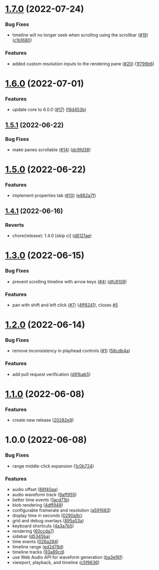 # [1.7.0](https://github.com/motion-canvas/ui/compare/v1.6.0...v1.7.0) (2022-07-24)


### Bug Fixes

* timeline will no longer seek when scrolling using the scrollbar ([#19](https://github.com/motion-canvas/ui/issues/19)) ([c1b1680](https://github.com/motion-canvas/ui/commit/c1b168065814edfe7dc4283366a98826c7d93d88))


### Features

* added custom resolution inputs to the rendering pane ([#20](https://github.com/motion-canvas/ui/issues/20)) ([1f799b6](https://github.com/motion-canvas/ui/commit/1f799b695e54f6cf3a16ede61a82a53be2e0c803))

# [1.6.0](https://github.com/motion-canvas/ui/compare/v1.5.1...v1.6.0) (2022-07-01)


### Features

* update core to 6.0.0 ([#17](https://github.com/motion-canvas/ui/issues/17)) ([f8d453b](https://github.com/motion-canvas/ui/commit/f8d453b22beb5250ea822d274ed2ab6bfea5c39c))

## [1.5.1](https://github.com/motion-canvas/ui/compare/v1.5.0...v1.5.1) (2022-06-22)


### Bug Fixes

* make panes scrollable ([#14](https://github.com/motion-canvas/ui/issues/14)) ([dc9fd38](https://github.com/motion-canvas/ui/commit/dc9fd380285c9dfcc6d8503cca87c32e01f11381))

# [1.5.0](https://github.com/motion-canvas/ui/compare/v1.4.1...v1.5.0) (2022-06-22)


### Features

* implement properties tab ([#10](https://github.com/motion-canvas/ui/issues/10)) ([e882a7f](https://github.com/motion-canvas/ui/commit/e882a7f52315a63508035899037cbab3278c1553))

## [1.4.1](https://github.com/motion-canvas/ui/compare/v1.4.0...v1.4.1) (2022-06-16)


### Reverts

* chore(release): 1.4.0 [skip ci] ([d6121ae](https://github.com/motion-canvas/ui/commit/d6121ae946e9e79e1e6ddee4b8b0dd839d122c55))

# [1.3.0](https://github.com/motion-canvas/ui/compare/v1.2.0...v1.3.0) (2022-06-15)


### Bug Fixes

* prevent scrolling timeline with arrow keys ([#4](https://github.com/motion-canvas/ui/issues/4)) ([dfc8108](https://github.com/motion-canvas/ui/commit/dfc8108976f5c20a4b4a44bee788ee71011769c6))


### Features

* pan with shift and left click ([#7](https://github.com/motion-canvas/ui/issues/7)) ([4ff8241](https://github.com/motion-canvas/ui/commit/4ff82419bd0066c8efa2675b196c273b7105a7ca)), closes [#5](https://github.com/motion-canvas/ui/issues/5)

# [1.2.0](https://github.com/motion-canvas/ui/compare/v1.1.0...v1.2.0) (2022-06-14)


### Bug Fixes

* remove inconsistency in playhead controls ([#1](https://github.com/motion-canvas/ui/issues/1)) ([58cdb4a](https://github.com/motion-canvas/ui/commit/58cdb4a26144f9933dba64d687fa63d442f115bd))


### Features

* add pull request verification ([d91bab5](https://github.com/motion-canvas/ui/commit/d91bab55832fed3e494842e9e17eed5281efecbb))

# [1.1.0](https://github.com/motion-canvas/ui/compare/v1.0.0...v1.1.0) (2022-06-08)


### Features

* create new release ([20282e9](https://github.com/motion-canvas/ui/commit/20282e9745a42c5bf62d104afe65fa71fbd973a2))

# 1.0.0 (2022-06-08)


### Bug Fixes

* range middle-click expansion ([1c0b724](https://github.com/motion-canvas/ui/commit/1c0b7243cffa3e33779b736ecce2dad19880f796))


### Features

* audio offset ([88f40aa](https://github.com/motion-canvas/ui/commit/88f40aa93bb23090058965bd7d76b81106804c05))
* audio waveform track ([9aff955](https://github.com/motion-canvas/ui/commit/9aff955ef472644834d1232b90a93b935127fffd))
* better time events ([1acd71b](https://github.com/motion-canvas/ui/commit/1acd71bb4d13d927040b42a8f77faf87ee185a3b))
* blob rendering ([4dff949](https://github.com/motion-canvas/ui/commit/4dff949de9a7cfa781e9738c625c5c46d63e1da5))
* configurable framerate and resolution ([a591683](https://github.com/motion-canvas/ui/commit/a591683f93e92f1f41ad89fd7d23eea67d32e3ac))
* display time in seconds ([0290a9c](https://github.com/motion-canvas/ui/commit/0290a9cb0775693a4cde7d1fa3bee90c9329dcfb))
* grid and debug overlays ([895a53a](https://github.com/motion-canvas/ui/commit/895a53ab4222c8d57a3e0d924181ee370b1356d7))
* keyboard shortcuts ([4a3a7b5](https://github.com/motion-canvas/ui/commit/4a3a7b53bccd89bd1dd93207e3e1b9640bdf6102))
* rendering ([60ccda7](https://github.com/motion-canvas/ui/commit/60ccda723361751f28bc1144de314388551c95a2))
* sidebar ([d5345ba](https://github.com/motion-canvas/ui/commit/d5345ba444296b1648fab17274e241d879054833))
* time events ([026a284](https://github.com/motion-canvas/ui/commit/026a2840a3625172431fb073a513fea4499164d4))
* timeline range ([ed2d78d](https://github.com/motion-canvas/ui/commit/ed2d78dbba4211aac5317035f7ce0931db90a59a))
* timeline tracks ([93a89cd](https://github.com/motion-canvas/ui/commit/93a89cd6edf055ac7847b508ee4364eb42a6bcd4))
* use Web Audio API for waveform generation ([ba3e16f](https://github.com/motion-canvas/ui/commit/ba3e16f04a12de87408ca68df5acacf5610ed617))
* viewport, playback, and timeline ([c5f9636](https://github.com/motion-canvas/ui/commit/c5f96360258a8dca5faa66c79451969da7eebabc))
